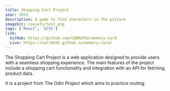 ```yaml
---
title: Shopping Cart Project
year: 2023
description: A game to find characters in the picture
imageSrc: /assets/test.png
tags: ['React', 'SCSS']
link:
  GitHub: https://github.com/CARR0T02/memory-card
  Live: https://carr0t02.github.io/memory-card/
---
```


The Shopping Cart Project is a web application designed to provide users with a seamless shopping experience. The main features of the project include a shopping cart functionality and integration with an API for fetching product data.

It is a project from The Odin Project which aims to practice routing.
